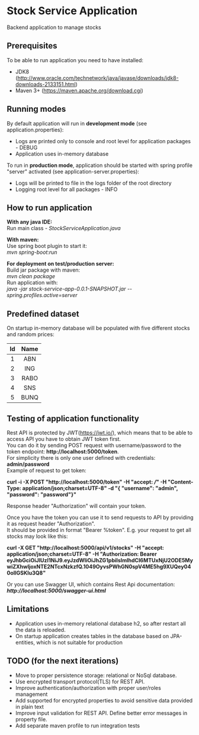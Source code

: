 # Stock Service Application
Backend application to manage stocks

## Prerequisites
To be able to run application you need to have installed:
- JDK8 (http://www.oracle.com/technetwork/java/javase/downloads/jdk8-downloads-2133151.html)
- Maven 3+ (https://maven.apache.org/download.cgi)

## Running modes
By default application will run in **development mode** (see application.properties): 
- Logs are printed only to console and root level for application packages - DEBUG
- Application uses in-memory database

To run in **production mode**, application should be started with spring profile "server" activated (see application-server.properties):
- Logs will be printed to file in the logs folder of the root directory
- Logging root level for all packages - INFO

## How to run application
**With any java IDE:**      
Run main class - _StockServiceApplication.java_

**With maven:**    
Use spring boot plugin to start it:   
_mvn spring-boot:run_

**For deployment on test/production server:**   
Build jar package with maven:   
 _mvn clean package_  
Run application with:  
 _java -jar stock-service-app-0.0.1-SNAPSHOT.jar --spring.profiles.active=server_
   
## Predefined dataset  
On startup in-memory database will be populated with five different stocks and random prices:

| Id   | Name  |
|:----:|:-----:|
| 1    | ABN   |
| 2    | ING   |
| 3    | RABO  |
| 4    | SNS   |
| 5    | BUNQ  |

## Testing of application functionality    
Rest API is protected by JWT(https://jwt.io/), which means that to be able to access API you have to obtain JWT token first.   
You can do it by sending POST request with username/password to the token endpoint:  **http://localhost:5000/token**.    
For simplicity there is only one user defined with credentials: **admin/password**    
Example of request to get token:  

**curl -i -X POST "http://localhost:5000/token" -H "accept: */*" -H "Content-Type: application/json;charset=UTF-8" -d "{ \"username\": \"admin\", \"password\": \"password\"}"**

Response header "Authorization" will contain your token.

Once you have the token you can use it to send requests to API by providing it as request header "Authorization".    
It should be provided in format "Bearer %token". E.g. your request to get all stocks may look like this:   

**curl -X GET "http://localhost:5000/api/v1/stocks" -H "accept: application/json;charset=UTF-8" -H "Authorization: Bearer eyJhbGciOiJIUzI1NiJ9.eyJzdWIiOiJhZG1pbiIsImlhdCI6MTUxNjU2ODE5MywiZXhwIjoxNTE2NTcxNzkzfQ.1049OyvsPWhGN0spV4ME5hg9XUQey040oIlGSKIu3Q8"**

Or you can use Swagger UI, which contains Rest Api documentation:     
**_http://localhost:5000/swagger-ui.html_**  

## Limitations
- Application uses in-memory relational database h2, so after restart all the data is reloaded.
- On startup application creates tables in the database based on JPA-entities, which is not suitable for production

## TODO (for the next iterations)
- Move to proper persistence storage: relational or NoSql database.
- Use encrypted transport protocol(TLS) for REST API.
- Improve authentication/authorization with proper user/roles management
- Add supported for encrypted properties to avoid sensitive data provided in plain text
- Improve input validation for REST API. Define better error messages in property file. 
- Add separate maven profile to run integration tests
